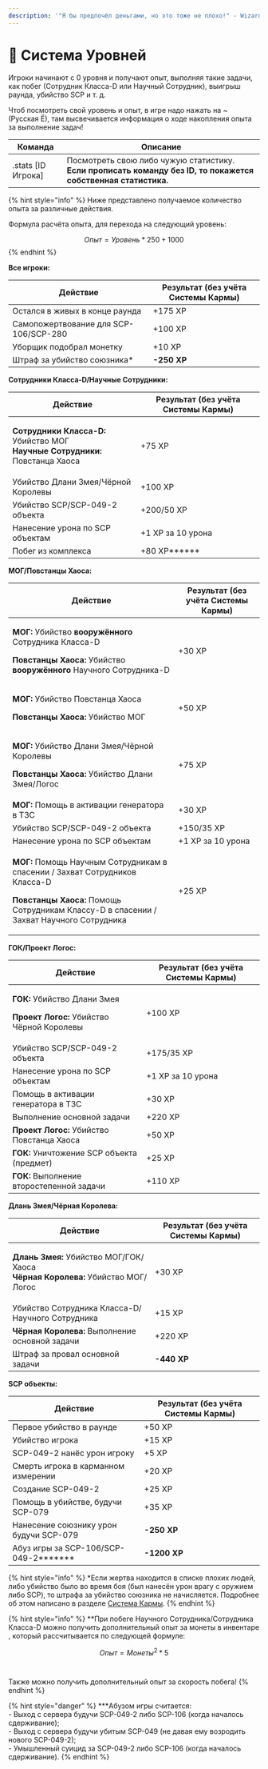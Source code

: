 ```yaml
---
description: '"Я бы предпочёл деньгами, но это тоже не плохо!" - Wizardry 8 (Перевод "Бука")'
---
```


# 💎 Система Уровней

Игроки начинают с 0 уровня и получают опыт, выполняя такие задачи, как побег (Сотрудник Класса-D или Научный Сотрудник), выигрыш раунда, убийство SCP и т. д.

Чтоб посмотреть свой уровень и опыт, в игре надо нажать на \~ (Русская Ё), там высвечивается информация о ходе накопления опыта за выполнение задач!

| Команда             | Описание                                                                                                       |
| ------------------- | -------------------------------------------------------------------------------------------------------------- |
| .stats \[ID Игрока] | Посмотреть свою либо чужую статистику. **Если прописать команду без ID, то покажется собственная статистика.** |

{% hint style="info" %}
Ниже представлено получаемое количество опыта за различные действия.

Формула расчёта опыта, для перехода на следующий уровень:

$$Опыт = Уровень * 250 + 1000$$​
{% endhint %}

**Все игроки:**

| Действие                              | Результат (без учёта Системы Кармы) |
| ------------------------------------- | ----------------------------------- |
| Остался в живых в конце раунда        | +175 XP                             |
| Самопожертвование для SCP-106/SCP-280 | +100 XP                             |
| Уборщик подобрал монетку              | +10 XP                              |
| Штраф за убийство союзника\*          | **-250 XP**                         |

**Сотрудники Класса-D/Научные Сотрудники:**

| Действие                                                                                                          | Результат (без учёта Системы Кармы) |
| ----------------------------------------------------------------------------------------------------------------- | ----------------------------------- |
| <p><strong>Сотрудники Класса-D:</strong> Убийство МОГ<br><strong>Научные Сотрудники:</strong> Повстанца Хаоса</p> | +75 XP                              |
| Убийство Длани Змея/Чёрной Королевы                                                                               | +100 XP                             |
| Убийство SCP/SCP-049-2 объекта                                                                                    | +200/50 XP                          |
| Нанесение урона по SCP объектам                                                                                   | +1 ХР за 10 урона                   |
| Побег из комплекса                                                                                                | +80 XP**\*\***                      |

**МОГ/Повстанцы Хаоса:**

| Действие                                                                                                                                                                                                     | Результат (без учёта Системы Кармы) |
| ------------------------------------------------------------------------------------------------------------------------------------------------------------------------------------------------------------ | ----------------------------------- |
| <p><strong>МОГ:</strong> Убийство <strong>вооружённого</strong> Сотрудника Класса-D</p><p><strong>Повстанцы Хаоса:</strong> Убийство <strong>вооружённого</strong> Научного Сотрудника-D</p>                 | +30 XP                              |
| <p><strong>МОГ:</strong> Убийство Повстанца Хаоса</p><p><strong>Повстанцы Хаоса:</strong> Убийство МОГ</p>                                                                                                   | +50 XP                              |
| <p><strong>МОГ:</strong> Убийство Длани Змея/Чёрной Королевы</p><p><strong>Повстанцы Хаоса:</strong> Убийство Длани Змея/Логос</p>                                                                           | +75 XP                              |
| **МОГ:** Помощь в активации генератора в ТЗС                                                                                                                                                                 | +30 XP                              |
| Убийство SCP/SCP-049-2 объекта                                                                                                                                                                               | +150/35 XP                          |
| Нанесение урона по SCP объектам                                                                                                                                                                              | +1 ХР за 10 урона                   |
| <p><strong>МОГ:</strong> Помощь Научным Сотрудникам в спасении / Захват Сотрудников Класса-D</p><p><strong>Повстанцы Хаоса:</strong> Помощь Сотрудникам Классу-D в спасении / Захват Научного Сотрудника</p> | +25 XP                              |

**ГОК/Проект Логос:**

| Действие                                                                                                       | Результат (без учёта Системы Кармы) |
| -------------------------------------------------------------------------------------------------------------- | ----------------------------------- |
| <p><strong>ГОК:</strong> Убийство Длани Змея</p><p><strong>Проект Логос:</strong> Убийство Чёрной Королевы</p> | +100 XP                             |
| Убийство SCP/SCP-049-2 объекта                                                                                 | +175/35 XP                          |
| Нанесение урона по SCP объектам                                                                                | +1 ХР за 10 урона                   |
| Помощь в активации генератора в ТЗС                                                                            | +30 XP                              |
| Выполнение основной задачи                                                                                     | +220 XP                             |
| **Проект Логос:** Убийство Повстанца Хаоса                                                                     | +50 XP                              |
| **ГОК:** Уничтожение SCP объекта (предмет)                                                                     | +25 XP                              |
| **ГОК:** Выполнение второстепенной задачи                                                                      | +110 XP                             |

**Длань Змея/Чёрная Королева:**

| Действие                                                                                                           | Результат (без учёта Системы Кармы) |
| ------------------------------------------------------------------------------------------------------------------ | ----------------------------------- |
| <p><strong>Длань Змея:</strong> Убийство МОГ/ГОК/Хаоса<br><strong>Чёрная Королева:</strong> Убийство МОГ/Логос</p> | +30 XP                              |
| Убийство Сотрудника Класса-D/Научного Сотрудника                                                                   | +15 XP                              |
| **Чёрная Королева:** Выполнение основной задачи                                                                    | +220 XP                             |
| Штраф за провал основной задачи                                                                                    | **-440 XP**                         |

**SCP объекты:**

| Действие                                 | Результат (без учёта Системы Кармы) |
| ---------------------------------------- | ----------------------------------- |
| Первое убийство в раунде                 | +50 XP                              |
| Убийство игрока                          | +15 XP                              |
| SCP-049-2 нанёс урон игроку              | +5 XP                               |
| Смерть игрока в карманном измерении      | +20 XP                              |
| Создание SCP-049-2                       | +25 XP                              |
| Помощь в убийстве, будучи SCP-079        | +35 XP                              |
| Нанесение союзнику урон будучи SCP-079   | **-250 XP**                         |
| Абуз игры за SCP-106/SCP-049-2**\*\*\*** | **-1200 XP**                        |

{% hint style="info" %}
\*Если жертва находится в списке плохих людей, либо убийство было во время боя (был нанесён урон врагу с оружием либо SCP), то штрафа за убийство союзника не начисляется. Подробнее об этом написано в разделе [Система Кармы](karma.md).
{% endhint %}

{% hint style="info" %}
\*\*При побеге Научного Сотрудника/Сотрудника Класса-D можно получить дополнительный опыт за монеты в инвентаре , который рассчитывается по следующей формуле:

$$Опыт = Монеты ^ 2 * 5$$\
\
Также можно получить дополнительный опыт за скорость побега!&#x20;
{% endhint %}

{% hint style="danger" %}
\*\*\*Абузом игры считается:\
\- Выход с сервера будучи SCP-049-2 либо SCP-106 (когда началось сдерживание);\
\- Выход с сервера будучи убитым SCP-049 (не давая ему возродить нового SCP-049-2);\
\- Умышленный суицид за SCP-049-2 либо SCP-106 (когда началось сдерживание).
{% endhint %}
